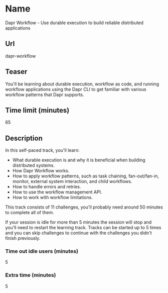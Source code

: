 # Name

Dapr Workflow - Use durable execution to build reliable distributed applications

## Url

dapr-workflow

## Teaser

You'll be learning about durable execution, workflow as code, and running workflow applications using the Dapr CLI to get familiar with various workflow patterns that Dapr supports.

## Time limit (minutes)

65

## Description

In this self-paced track, you'll learn:

- What durable execution is and why it is beneficial when building distributed systems.
- How Dapr Workflow works.
- How to apply workflow patterns, such as task chaining, fan-out/fan-in, monitor, external system interaction, and child workflows.
- How to handle errors and retries.
- How to use the workflow management API.
- How to work with workflow limitations.

This track consists of 11 challenges, you'll probably need around 50 minutes to complete all of them.

If your session is idle for more than 5 minutes the session will stop and you'll need to restart the learning track. Tracks can be started up to 5 times and you can skip challenges to continue with the challenges you didn't finish previously.

### Time out idle users (minutes)

5

### Extra time (minutes)

5